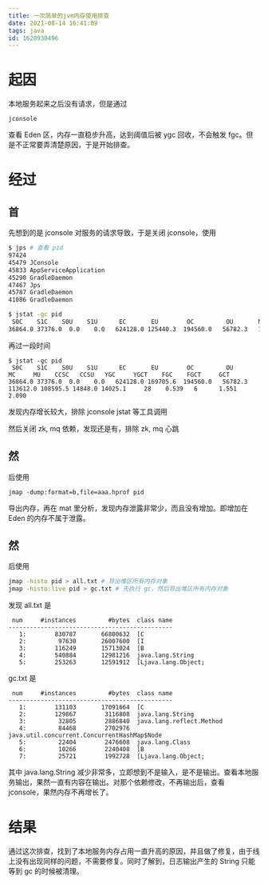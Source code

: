 ```yaml
---
title: 一次简单的jvm内存使用排查
date: 2021-08-14 16:41:09
tags: java
id: 1628930496
---
```

# 起因
本地服务起来之后没有请求，但是通过
```
jconsole
```
查看 Eden 区，内存一直稳步升高，达到阈值后被 ygc 回收，不会触发 fgc。但是不正常要弄清楚原因，于是开始排查。

# 经过
## 首
先想到的是 jconsole 对服务的请求导致，于是关闭 jconsole，使用
```sh
$ jps # 查看 pid
97424 
45479 JConsole
45833 AppServiceApplication
45290 GradleDaemon
47467 Jps
45787 GradleDaemon
41086 GradleDaemon

$ jstat -gc pid
 S0C    S1C    S0U    S1U      EC       EU        OC         OU       MC     MU    CCSC   CCSU   YGC     YGCT    FGC    FGCT     GCT   
36864.0 37376.0  0.0    0.0   624128.0 125440.3  194560.0   56782.3   113612.0 108595.5 14848.0 14025.1     28    0.539   6      1.551    2.090
```
再过一段时间
```
$ jstat -gc pid
 S0C    S1C    S0U    S1U      EC       EU        OC         OU       MC     MU    CCSC   CCSU   YGC     YGCT    FGC    FGCT     GCT   
36864.0 37376.0  0.0    0.0   624128.0 169705.6  194560.0   56782.3   113612.0 108595.5 14848.0 14025.1     28    0.539   6      1.551    2.090
```
发现内存增长较大，排除 jconsole jstat 等工具调用

然后关闭 zk, mq 依赖，发现还是有，排除 zk, mq 心跳

## 然
后使用
```
jmap -dump:format=b,file=aaa.hprof pid
```
导出内存，再在 mat 里分析，发现内存泄露非常少，而且没有增加。即增加在 Eden 的内存不属于泄露。

## 然
后使用
```sh
jmap -histo pid > all.txt # 导出堆区所有内存对象
jmap -histo:live pid > gc.txt # 先执行 gc，然后导出堆区所有内存对象
```
发现 all.txt 是
```
 num     #instances         #bytes  class name
----------------------------------------------
   1:        830787       66800632  [C
   2:         97630       26007600  [I
   3:        116249       15713024  [B
   4:        540884       12981216  java.lang.String
   5:        253263       12591912  [Ljava.lang.Object;
```
gc.txt 是
```
 num     #instances         #bytes  class name
----------------------------------------------
   1:        131103       17091664  [C
   2:        129867        3116808  java.lang.String
   3:         32805        2886840  java.lang.reflect.Method
   4:         84468        2702976  java.util.concurrent.ConcurrentHashMap$Node
   5:         22404        2476608  java.lang.Class
   6:         10266        2240408  [B
   7:         25721        1992728  [Ljava.lang.Object;
```
其中 java.lang.String 减少非常多，立即想到不是输入，是不是输出。查看本地服务输出，果然一直有内容在输出。对那个依赖修改，不再输出后，查看 jconsole，果然内存不再增长了。

# 结果
通过这次排查，找到了本地服务内存占用一直升高的原因，并且做了修复，由于线上没有出现同样的问题，不需要修复。同时了解到，日志输出产生的 String 只能等到 gc 的时候被清理。